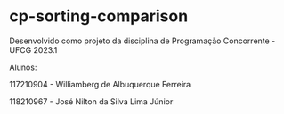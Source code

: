 # cp-sorting-comparison
Desenvolvido como projeto da disciplina de Programação Concorrente - UFCG 2023.1

Alunos:

117210904 - Williamberg de Albuquerque Ferreira

118210967 - José Nilton da Silva Lima Júnior
